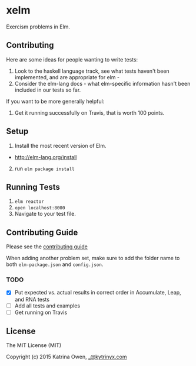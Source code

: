 # xelm

Exercism problems in Elm.

## Contributing

Here are some ideas for people wanting to write tests: 

1. Look to the haskell language track, see what tests haven't been implemented, and are appropriate for elm - 
2. Consider the elm-lang docs - what elm-specific information hasn't been included in our tests so far. 

If you want to be more generally helpful: 
1. Get it running successfully on Travis, that is worth 100 points. 


## Setup

1. Install the most recent version of Elm.
  - http://elm-lang.org/install
2. run `elm package install`

## Running Tests
1. `elm reactor`
2. `open localhost:8000`
3.  Navigate to your test file.

## Contributing Guide

Please see the [contributing guide](https://github.com/exercism/x-api/blob/master/CONTRIBUTING.md)

When adding another problem set, make sure to add the folder name to both `elm-package.json` and `config.json`.

### TODO
- [x] Put expected vs. actual results in correct order in Accumulate, Leap, and RNA tests
- [ ] Add all tests and examples
- [ ] Get running on Travis

## License

The MIT License (MIT)

Copyright (c) 2015 Katrina Owen, _@kytrinyx.com
